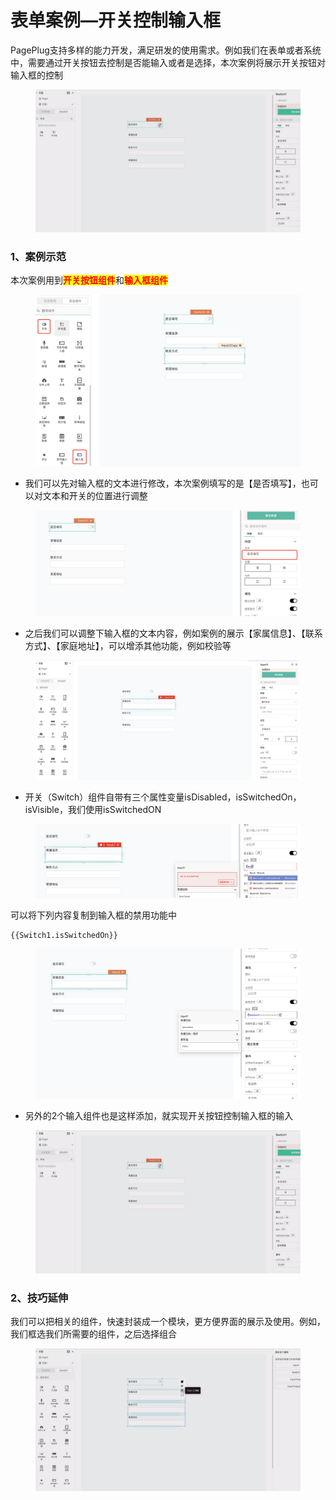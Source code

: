 # 表单案例—开关控制输入框

PagePlug支持多样的能力开发，满足研发的使用需求。例如我们在表单或者系统中，需要通过开关按钮去控制是否能输入或者是选择，本次案例将展示开关按钮对输入框的控制

<figure><img src="../../.gitbook/assets/2023-04-28 173720 (1).gif" alt=""><figcaption></figcaption></figure>

### 1、案例示范

本次案例用到<mark style="color:red;">**开关按钮组件**</mark>和<mark style="color:red;">**输入框组件**</mark>

<figure><img src="../../.gitbook/assets/image (183).png" alt=""><figcaption></figcaption></figure>

* 我们可以先对输入框的文本进行修改，本次案例填写的是【是否填写】，也可以对文本和开关的位置进行调整

<figure><img src="../../.gitbook/assets/image (195).png" alt=""><figcaption></figcaption></figure>

* 之后我们可以调整下输入框的文本内容，例如案例的展示【家属信息】、【联系方式】、【家庭地址】，可以增添其他功能，例如校验等

<figure><img src="../../.gitbook/assets/image (194).png" alt=""><figcaption></figcaption></figure>

* 开关（Switch）组件自带有三个属性变量isDisabled，isSwitchedOn，isVisible，我们使用isSwitchedON

<figure><img src="../../.gitbook/assets/image (179).png" alt=""><figcaption></figcaption></figure>

可以将下列内容复制到输入框的禁用功能中

```
{{Switch1.isSwitchedOn}}
```

<figure><img src="../../.gitbook/assets/image (173).png" alt=""><figcaption></figcaption></figure>

* 另外的2个输入组件也是这样添加，就实现开关按钮控制输入框的输入

<figure><img src="../../.gitbook/assets/2023-04-28 173720.gif" alt=""><figcaption></figcaption></figure>

### 2、技巧延伸

我们可以把相关的组件，快速封装成一个模块，更方便界面的展示及使用。例如，我们框选我们所需要的组件，之后选择组合

<figure><img src="../../.gitbook/assets/2023-04-28 181010.gif" alt=""><figcaption></figcaption></figure>




